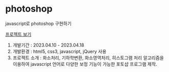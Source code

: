 # photoshop
 javascript로 photoshop 구현하기
 
<a href="https://seonyeongyoon.github.io/photoshop/index.html" target="_blank">프로젝트 보기</a>

1. 개발기간 : 2023.04.10 - 2023.04.18
2. 개발환경 : html5, css3, javascript, jQuery 사용
3. 프로젝트 소개 : 
   화소처리, 기하학변환, 화소영역처리, 히스토그램 처리 알고리즘을 이용하여 javascript 언어로 다양한 보정 기능이 가능한 포토샵 프로그램 제작.
